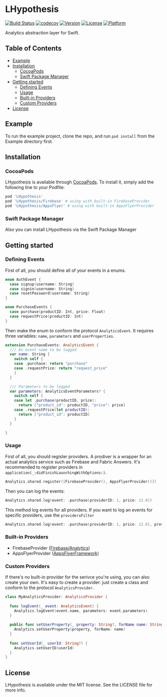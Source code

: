 # LHypothesis

[![Build Status](https://app.travis-ci.com/Leklef/LHypothesis.svg?branch=master)](https://app.travis-ci.com/Leklef/LHypothesis)
[![codecov](https://codecov.io/gh/Leklef/LHypothesis/branch/master/graph/badge.svg?token=QVZQQB91ZJ)](https://codecov.io/gh/Leklef/LHypothesis)
[![Version](https://img.shields.io/cocoapods/v/LHypothesis.svg?style=flat)](https://cocoapods.org/pods/LHypothesis)
[![License](https://img.shields.io/cocoapods/l/LHypothesis.svg?style=flat)](https://cocoapods.org/pods/LHypothesis)
[![Platform](https://img.shields.io/cocoapods/p/LHypothesis.svg?style=flat)](https://cocoapods.org/pods/LHypothesis)

Analytics abstraction layer for Swift.

## Table of Contents

* [Example](#example)
* [Installation](#installation)
    * [CocoaPods](#cocoapods)
    * [Swift Package Manager](#swift-package-manager)
* [Getting started](#getting-started)
    * [Defining Events](#defining-events)
    * [Usage](#usage)
    * [Built-in Providers](#built-in-providers)
    * [Custom Providers](#custom-providers)
* [License](#license)

## Example

To run the example project, clone the repo, and run `pod install` from the Example directory first.

## Installation

### CocoaPods

LHypothesis is available through [CocoaPods](https://cocoapods.org). To install
it, simply add the following line to your Podfile:

```ruby
pod 'LHypothesis'
pod 'LHypothesis/Firebase' # using with built-in FirebaseProvider
pod 'LHypothesis/AppsFlyer' # using with built-in AppsFlyerProvider
```

### Swift Package Manager

Also you can install LHypothesis via the Swift Package Manager

## Getting started

### Defining Events

First of all, you should define all of your events in a enums.

```swift
enum AuthEvent {
  case signup(username: String)
  case signin(username: String)
  case resetPassword(username: String)
}

enum PurchaseEvents {
  case purchase(productID: Int, price: Float)
  case requestPrice(productID: Int)
}
```

Then make the enum to conform the protocol `AnalyticsEvent`. It requires three variables: `name`, `parameters` and `userProperties`.

```swift
extension PurchaseEvents: AnalyticsEvent {
  /// An event name to be logged
  var name: String {
    switch self {
    case .purchase: return "purchase"
    case .requestPrice: return "request_price"
    }
  }

  /// Parameters to be logged
  var parameters: AnalyticsEventParameters? {
    switch self {
    case let .purchase(productID, price):
      return ["product_id": productID, "price": price]
    case .requestPrice(let productID): 
      return ["product_id": productID]
    }
  }

}
```

### Usage

First of all, you should register providers. A prodiver is a wrapper for an actual analytics service such as Firebase and Fabric Answers. It's recommended to register providers in `application(_:didFinishLaunchingWithOptions:)`.

```swift
Analytics.shared.register([FirebaseProvider(), AppsFlyerProvider()])
```

Then you can log the events:

```swift
Analytics.shared.log(event: .purchase(providerID: 1, price: 12.0))
```

This method log events for all providers. If you want to log an events for specific providers, use the `providersFilter`

```swift
Analytics.shared.log(event: .purchase(providerID: 1, price: 12.0), providersFilter: [FirebaseProvider.self])
```

### Built-in Providers

* FirebaseProvider ([Firebase/Analytics](https://cocoapods.org/pods/Firebase))
* AppsFlyerProvider ([AppsFlyerFramework](https://cocoapods.org/pods/AppsFlyerFramework))

### Custom Providers

If there's no built-in provider for the serivce you're using, you can also create your own. It's easy to create a provider: just create a class and conform to the protocol `AnalyticsProvider`.

```swift
class MyAnalyticsProvider: AnalyticsProvider {
  
  func logEvent(_ event: AnalyticsEvent) {
    Analytics.logEvent(event.name, parameters: event.parameters)
  }
  
  public func setUserProperty(_ property: String?, forName name: String) {
    Analytics.setUserProperty(property, forName: name)
  }
  
  func setUserId(_ userId: String?) {
    Analytics.setUserID(userId)
  }
}
```

## License

LHypothesis is available under the MIT license. See the LICENSE file for more info.
